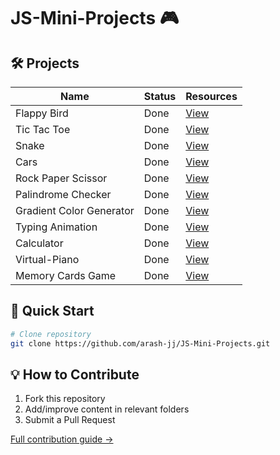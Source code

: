 # JS-Mini-Projects 🎮

## 🛠️ Projects

| Name               | Status | Resources                            |
| ------------------ | ------ | ------------------------------------ |
| Flappy Bird        | Done   | [View](projects/Flappy-Bird)         |
| Tic Tac Toe        | Done   | [View](projects/Tic-Tac-Toe)         |
| Snake              | Done   | [View](projects/Snake)               |
| Cars               | Done   | [View](projects/Cars)                |
| Rock Paper Scissor | Done   | [View](projects/Rock-Paper-Scissors) |
| Palindrome Checker | Done   | [View](projects/Palindrome-Checker) |
| Gradient Color Generator | Done   | [View](projects/Gradient-Color-Generator) |
| Typing Animation | Done   | [View](projects/Text-Typing-Effect) |
| Calculator  | Done   | [View](projects/Calculator) |
| Virtual-Piano  | Done   | [View](projects/Virtual-Piano) |
| Memory Cards Game  | Done   | [View](projects/Memory-Card-Game/) |

## 🚀 Quick Start

```bash
# Clone repository
git clone https://github.com/arash-jj/JS-Mini-Projects.git
```

## 💡 How to Contribute

1. Fork this repository
2. Add/improve content in relevant folders
3. Submit a Pull Request

[Full contribution guide →](CONTRIBUTING.md)
